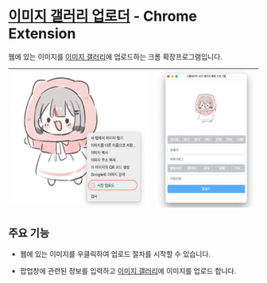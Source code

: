 # [이미지 갤러리 업로더](https://chrome.google.com/webstore/detail/%EC%8A%A4%ED%85%94%EB%9D%BC%EC%9D%B4%EB%B8%8C-%EC%82%AC%EC%A7%84-%EA%B0%A4%EB%9F%AC%EB%A6%AC-%EC%97%85%EB%A1%9C%EB%8D%94/ljalcmcaglogpengicjoagdpmdkeidpa?hl=ko) - Chrome Extension

웹에 있는 이미지를 [이미지 갤러리](https://github.com/hee000/image_gallery_server)에 업로드하는 크롬 확장프로그램입니다.

![img1](https://raw.githubusercontent.com/hee000/portfolio/main/images/e_preview_1.png) | ![img2](https://raw.githubusercontent.com/hee000/portfolio/main/images/e_preview_2.png)
---|---|

## 주요 기능

- 웹에 있는 이미지를 우클릭하여 업로드 절차를 시작할 수 있습니다.

- 팝업창에 관련된 정보를 입력하고 [이미지 갤러리](https://github.com/hee000/image_gallery_server)에 이미지를 업로드 합니다.
